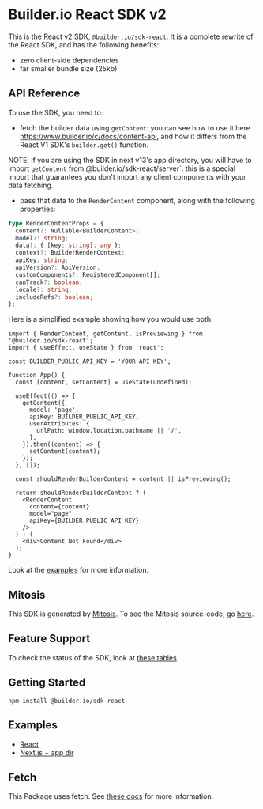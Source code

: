 # Builder.io React SDK v2

This is the React v2 SDK, `@builder.io/sdk-react`. It is a complete rewrite of the React SDK, and has the following benefits:

- zero client-side dependencies
- far smaller bundle size (25kb)

## API Reference

To use the SDK, you need to:

- fetch the builder data using `getContent`: you can see how to use it here https://www.builder.io/c/docs/content-api, and how it differs from the React V1 SDK's `builder.get()` function.

NOTE: if you are using the SDK in next v13's app directory, you will have to import `getContent` from @builder.io/sdk-react/server`. this is a special import that guarantees you don't import any client components with your data fetching.

- pass that data to the `RenderContent` component, along with the following properties:

```ts
type RenderContentProps = {
  content?: Nullable<BuilderContent>;
  model?: string;
  data?: { [key: string]: any };
  context?: BuilderRenderContext;
  apiKey: string;
  apiVersion?: ApiVersion;
  customComponents?: RegisteredComponent[];
  canTrack?: boolean;
  locale?: string;
  includeRefs?: boolean;
};
```

Here is a simplified example showing how you would use both:

```tsx
import { RenderContent, getContent, isPreviewing } from '@builder.io/sdk-react';
import { useEffect, useState } from 'react';

const BUILDER_PUBLIC_API_KEY = 'YOUR API KEY';

function App() {
  const [content, setContent] = useState(undefined);

  useEffect(() => {
    getContent({
      model: 'page',
      apiKey: BUILDER_PUBLIC_API_KEY,
      userAttributes: {
        urlPath: window.location.pathname || '/',
      },
    }).then((content) => {
      setContent(content);
    });
  }, []);

  const shouldRenderBuilderContent = content || isPreviewing();

  return shouldRenderBuilderContent ? (
    <RenderContent
      content={content}
      model="page"
      apiKey={BUILDER_PUBLIC_API_KEY}
    />
  ) : (
    <div>Content Not Found</div>
  );
}
```

Look at the [examples](#examples) for more information.

## Mitosis

This SDK is generated by [Mitosis](https://github.com/BuilderIO/mitosis). To see the Mitosis source-code, go [here](../../).

## Feature Support

To check the status of the SDK, look at [these tables](../../README.md#feature-implementation).

## Getting Started

```
npm install @builder.io/sdk-react
```

## Examples

- [React](../../../../examples/react-v2/)
- [Next.js + app dir](../../../../examples/next-app-directory)

## Fetch

This Package uses fetch. See [these docs](https://github.com/BuilderIO/this-package-uses-fetch/blob/main/README.md) for more information.
